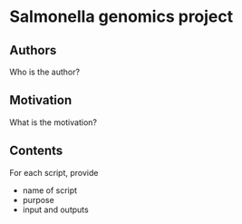 # Salmonella genomics project
## Authors
Who is the author?
## Motivation
What is the motivation?
## Contents
For each script, provide
* name of script
* purpose
* input and outputs 
